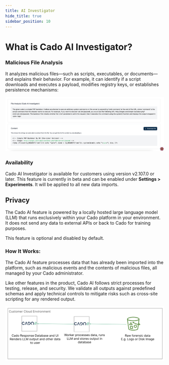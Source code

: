 ```yaml
---
title: AI Investigator
hide_title: true
sidebar_position: 10
---
```


# What is Cado AI Investigator?

### Malicious File Analysis
It analyzes malicious files—such as scripts, executables, or documents—and explains their behavior. For example, it can identify if a script downloads and executes a payload, modifies registry keys, or establishes persistence mechanisms:

![File Details 2](/img/ai_image2.png)

### Availability
Cado AI Investigator is available for customers using version v2.107.0 or later. This feature is currently in beta and can be enabled under **Settings > Experiments**. It will be applied to all new data imports.

## Privacy

The Cado AI feature is powered by a locally hosted large language model (LLM) that runs exclusively within your Cado platform in your environment. It does not send any data to external APIs or back to Cado for training purposes.

This feature is optional and disabled by default. 

### How It Works:
The Cado AI feature processes data that has already been imported into the platform, such as malicious events and the contents of malicious files, all managed by your Cado administrator.

Like other features in the product, Cado AI follows strict processes for testing, release, and security. We validate all outputs against predefined schemas and apply technical controls to mitigate risks such as cross-site scripting for any rendered output.

![File Details 3](/img/llm.png)
